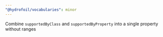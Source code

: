 ```yaml
---
"@hydrofoil/vocabularies": minor
---
```


Combine `supportedByClass` and `supportedByProperty` into a single property without ranges
